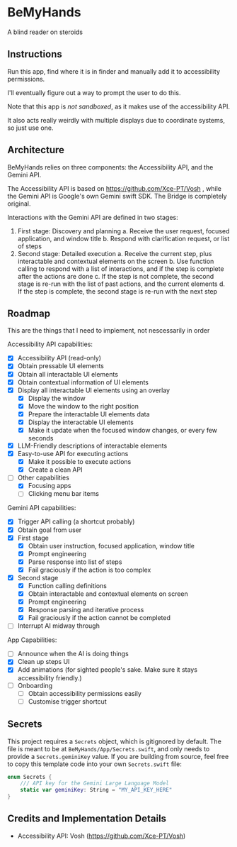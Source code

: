 # BeMyHands
 A blind reader on steroids

## Instructions

Run this app, find where it is in finder and manually add it to accessibility permissions.

I'll eventually figure out a way to prompt the user to do this.


Note that this app is *not sandboxed*, as it makes use of the accessibility API.

It also acts really weirdly with multiple displays due to coordinate systems, so just use one.

## Architecture

BeMyHands relies on three components: the Accessibility API, and the Gemini API.

The Accessibility API is based on https://github.com/Xce-PT/Vosh , while the Gemini API is Google's own
Gemini swift SDK. The Bridge is completely original.

Interactions with the Gemini API are defined in two stages:

1. First stage: Discovery and planning
    a. Receive the user request, focused application, and window title
    b. Respond with clarification request, or list of steps
2. Second stage: Detailed execution
    a. Receive the current step, plus interactable and contextual elements on the screen
    b. Use function calling to respond with a list of interactions, and if the step is complete after the actions are done
    c. If the step is not complete, the second stage is re-run with the list of past actions, and the current elements
    d. If the step is complete, the second stage is re-run with the next step

## Roadmap

This are the things that I need to implement, not nescessarily in order

Accessibility API capabilities:
- [x] Accessibility API (read-only)
- [x] Obtain pressable UI elements
- [x] Obtain all interactable UI elements
- [x] Obtain contextual information of UI elements
- [x] Display all interactable UI elements using an overlay
    - [x] Display the window
    - [x] Move the window to the right position
    - [x] Prepare the interactable UI elements data
    - [x] Display the interactable UI elements
    - [x] Make it update when the focused window changes, or every few seconds
- [x] LLM-Friendly descriptions of interactable elements
- [x] Easy-to-use API for executing actions
    - [x] Make it possible to execute actions
    - [x] Create a clean API
- [ ] Other capabilities
    - [x] Focusing apps
    - [ ] Clicking menu bar items

Gemini API capabilities:
- [x] Trigger API calling (a shortcut probably)
- [x] Obtain goal from user
- [x] First stage
    - [x] Obtain user instruction, focused application, window title
    - [x] Prompt engineering 
    - [x] Parse response into list of steps
    - [x] Fail graciously if the action is too complex
- [x] Second stage
    - [x] Function calling definitions
    - [x] Obtain interactable and contextual elements on screen
    - [x] Prompt engineering
    - [x] Response parsing and iterative process
    - [x] Fail graciously if the action cannot be completed
- [ ] Interrupt AI midway through

App Capabilities:
- [ ] Announce when the AI is doing things
- [x] Clean up steps UI
- [x] Add animations (for sighted people's sake. Make sure it stays accessibility friendly.)
- [ ] Onboarding
    - [ ] Obtain accessibility permissions easily
    - [ ] Customise trigger shortcut

## Secrets
This project requires a `Secrets` object, which is gitignored by default. The file is meant to be at
`BeMyHands/App/Secrets.swift`, and only needs to provide a `Secrets.geminiKey` value. If you are building
from source, feel free to copy this template code into your own `Secrets.swift` file:

```swift
enum Secrets {
    /// API key for the Gemini Large Language Model
    static var geminiKey: String = "MY_API_KEY_HERE"
}
``` 

## Credits and Implementation Details

- Accessibility API: Vosh (https://github.com/Xce-PT/Vosh)
